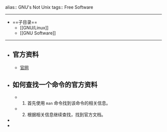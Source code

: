 alias:: GNU's Not Unix
tags:: Free Software

- ---
- ==子目录==
	- [[GNU/Linux]]
	- [[GNU Software]]
- ---
- ## 官方资料
	- [官网](https://www.gnu.org/)
- ## 如何查找一个命令的官方资料
	- 1. 首先使用 `man` 命令找到该命令的相关信息。
	- 2. 根据相关信息继续查找，找到官方文档。
-
-